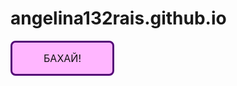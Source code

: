 # angelina132rais.github.io 
<style>
.button_1670292650257 {
    display: inline-block !important;
    text-decoration: none !important;
    background-color: #ffb6ff !important;
    color: #111212 !important;
    border: 3px solid #540777 !important;
    border-radius: 8px !important;
    font-size: 16px !important;
    padding: 15px 50px !important; 
    transition: all 0.8s ease !important;
}
.button_1670292650257:hover{
    text-decoration: none !important; 
    background-color: #f2f9fc !important;
    color: #8d9dff !important;
    border-color: #f2f9fc !important;
}
</style>
<a href="https://s09.stc.yc.kpcdn.net/share/i/12/12489489/wr-960.webp" class="button_1670292650257" target="_blank">
  БАХАЙ!
</a>
